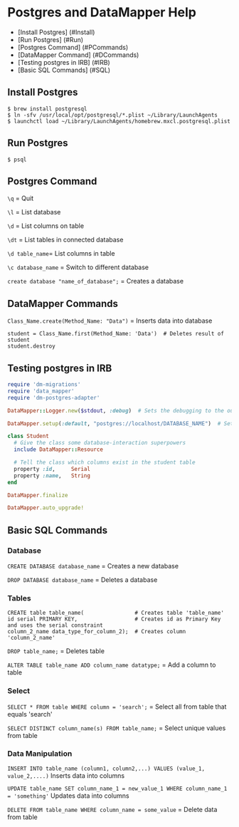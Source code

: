 # Postgres and DataMapper Help

* [Install Postgres] (#Install)
* [Run Postgres] (#Run)
* [Postgres Command] (#PCommands)
* [DataMapper Command] (#DCommands)
* [Testing postgres in IRB] (#IRB)
* [Basic SQL Commands] (#SQL)

## <a name="Install">Install Postgres</a>
```shell
$ brew install postgresql
$ ln -sfv /usr/local/opt/postgresql/*.plist ~/Library/LaunchAgents
$ launchctl load ~/Library/LaunchAgents/homebrew.mxcl.postgresql.plist
```

## <a name="Run">Run Postgres</a>
```shell
$ psql
```

## <a name="PCommands">Postgres Command</a>
`\q` = Quit

`\l` = List database

`\d` = List columns on table

`\dt` = List tables in connected database

`\d table_name`= List columns in table

`\c database_name` = Switch to different database

`create database "name_of_database";` = Creates a database

## <a name="DCommands">DataMapper Commands</a>
`Class_Name.create(Method_Name: "Data")` = Inserts data into database

```
student = Class_Name.first(Method_Name: 'Data')  # Deletes result of student
student.destroy
```

## <a name="IRB">Testing postgres in IRB</a>
```ruby
require 'dm-migrations'
require 'data_mapper'
require 'dm-postgres-adapter'

DataMapper::Logger.new($stdout, :debug)  # Sets the debugging to the output

DataMapper.setup(:default, "postgres://localhost/DATABASE_NAME")  # Sets database connection

class Student
  # Give the class some database-interaction superpowers
  include DataMapper::Resource

  # Tell the class which columns exist in the student table
  property :id,     Serial
  property :name,   String
end

DataMapper.finalize

DataMapper.auto_upgrade!
```

## <a name="SQL">Basic SQL Commands</a>
### Database
`CREATE DATABASE database_name` = Creates a new database

`DROP DATABASE database_name` = Deletes a database

### Tables
```
CREATE table table_name(                # Creates table 'table_name'
id serial PRIMARY KEY,                  # Creates id as Primary Key and uses the serial constraint
column_2_name data_type_for_column_2);  # Creates column 'column_2_name'
```

`DROP table_name;` = Deletes table

`ALTER TABLE table_name ADD column_name datatype;` = Add a column to table

### Select
`SELECT * FROM table WHERE column = 'search';` = Select all from table that equals 'search'

`SELECT DISTINCT column_name(s) FROM table_name;` = Select unique values from table

### Data Manipulation
`INSERT INTO table_name (column1, column2,...) VALUES (value_1, value_2,....)` Inserts data into columns

`UPDATE table_name SET column_name_1 = new_value_1 WHERE column_name_1 = 'something'` Updates data into columns

`DELETE FROM table_name WHERE column_name = some_value` = Delete data from table
